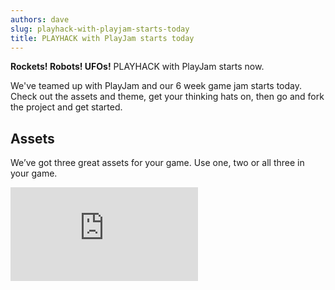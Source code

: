 ```yaml
---
authors: dave
slug: playhack-with-playjam-starts-today
title: PLAYHACK with PlayJam starts today
---
```


**Rockets! Robots! UFOs!** PLAYHACK with PlayJam starts now.

We've teamed up with PlayJam and our 6 week game jam starts today. Check out the assets and theme, get your thinking hats on, then go and fork the project and get started.

<!-- more -->

## Assets

We’ve got three great assets for your game. Use one, two or all three in your game.

<div className="iframe-container">
    <iframe loading="lazy" src="https://playcanv.as/p/MFTyHFU4/" title="360 lookaround camera" webkitallowfullscreen="true" mozallowfullscreen="true" allow="autoplay" allowfullscreen="true" allowvr="" scrolling="no" frameborder="0" />
</div>

## Theme

Apart from the obvious theme of **Rockets! Robots! UFOs!** There is a secondary theme which ties into making your game available on PlayJam’s upcoming mobile game network:

### Challenge your mates

We want games that you and your friends can compete in. That could be something simple like a high score table or getting the fastest lap time or something as complicated as network multiplayer (not for the faint-hearted). What we’re looking for is for people to shout _“Beat that!”_ after playing.

### Mobile first

We want games that work well in mobile browsers. That means touch support, landscape or portrait design and great simple mechanics. Ideally, they’ll work on desktop too, but mobile phones are the target.

## Prizes

Did we mention that there are incredible prizes to win! Seriously awesome ones.

- **1st Prize - £2000** (~$2800)
- **2nd Prize - £1000** (~$1400)
- **3rd Prize - £500** (~$700)

Judging will start on the 12th March and we’ll only play builds that are published before that day.

## How To Enter

- Fork the [PLAYHACK project](https://playcanvas.com/project/374578/overview/playhack-feb-16) into your account
- Build your game using your newly forked project.
- Use the 3D assets we supply and pay attention to the theme.
- Post to your devlog about your game throughout the competition.
- The competition ends on the 11th of March. Make sure you’ve published your game by then!
- PlayJam and PlayCanvas will pick the best of the best.
- Winners will get cash prizes and the chance to be published on the PlayJam Network.

To summarize: _Fork the project, build a game, publish on PlayCanvas._

So with all that out of the way. Think deep about the themes and start building that awesome game.

## [Go and fork the PLAYHACK project](https://playcanvas.com/project/374578/overview/playhack-feb-16)

Are you excited? Got Questions? Head over to the [forum](https://forum.playcanvas.com) to shout about it.

**Terms & Conditions**

These Terms defined below apply to the PLAYHACK February 2016 Competition.

- By entering the Competition, entrants agree to be bound by the Terms. In addition, all entrants are required to comply with the Organizers Terms of Use.
- Organizers reserve the right to cancel or amend Competitions or the Terms at its sole discretion.
- In the event of any dispute regarding the Terms, conduct, results and all other matters relating to a Competition, the decision of the Organizers shall be final and no correspondence or discussion shall be entered into.
- The Organizers reserve the right to disqualify any entrant if it has reasonable grounds to believe the entrant is not eligible or has otherwise breached any of the Terms.
- The Organizers do not guarantee to use any entry. The Organizers may also, in appropriate circumstances, and at its sole discretion, reject, edit, remove or disable access to entries that it considers may be legally or otherwise problematic.
- By entering the Competition entrants are also confirming that they own the rights to or have permission for all work submitted and any violation of this disqualifies them from the competition.
- By entering the Competition entrants give the Organizers permission to use your game and details for any marketing purposes.
- The competition Start Date is February 1st, 2016.
- The competition Closing Date is March 11st, 2016.
- All Entries must be created using PlayCanvas and final games must be published and hosted on the PlayCanvas site.
- Judging will consist of playing the published primary app in the submitted project.
- The following prizes will be awarded based on the set criteria for the competition: 1st Prize: £2000, 2nd Prize: £1000, 3rd Prize: £500.
- If the entry was made by a team, the person who owns the account used for submission is eligible for the prize.
- Employees of the Organizers are not eligible to enter the competition.
- All entrants under the age of 18 must have their parents’ permission before any prizes are awarded.
- There is no limit to the number of entries that an entrant can submit.
- Each game can only be entered once.
- In order to participate in the competition entries must:
  - Be created using the online PlayCanvas platform and game engine.
  - Be a fork of the original PLAYHACK February project.
  - Include and use at least one the supplied model assets in the game.
  - Have a published primary app.
- Winners will be notified by Organizers on or before Friday, March 18th, 2016.
- Competition winners will be announced via the PlayCanvas & PlayJam websites.

_P.S. The competition is open to anyone in the world, as long as we can get you the prizes you can enter._
